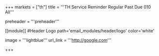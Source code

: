 +++
markets = ["th"]
title = '''TH Service Reminder Regular Past Due 010 All'''

preheader = '''preheader'''

[[module]] #Header Logo
path='email_modules/header/logo'
color='white'

  image = '''lightblue'''
  url_link = '''http://google.com'''

+++